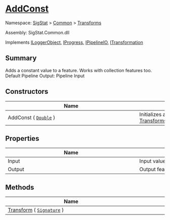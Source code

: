 # [AddConst](./AddConst.md)

Namespace: [SigStat]() > [Common](./../README.md) > [Transforms](./README.md)

Assembly: SigStat.Common.dll

Implements [ILoggerObject](./../ILoggerObject.md), [IProgress](./../Helpers/IProgress.md), [IPipelineIO](./../Pipeline/IPipelineIO.md), [ITransformation](./../ITransformation.md)

## Summary
Adds a constant value to a feature. Works with collection features too.  <br>Default Pipeline Output: Pipeline Input

## Constructors

| Name | Summary | 
| --- | --- | 
| AddConst ( [`Double`](https://docs.microsoft.com/en-us/dotnet/api/System.Double) )<div style="width: 400px">| Initializes a new instance of the [Transforms.AddConst](https://github.com/hargitomi97/sigstat/blob/master/docs/md/SigStat/Common/Transforms/AddConst.md) class with specified settings.<div style="width: 400px">| <br>


## Properties

| Name | Summary | 
| --- | --- | 
| Input<div style="width: 400px">| Input values for trasformation<div style="width: 400px">| <br>
| Output<div style="width: 400px">| Output feature to store results<div style="width: 400px">| <br>


## Methods

| Name | Summary | 
| --- | --- | 
| [Transform](./Methods/AddConst-100663603.md) ( [`Signature`](./../Signature.md) )<div style="width: 400px">| <div style="width: 400px">| <br>


